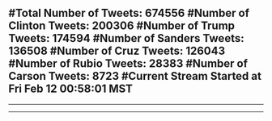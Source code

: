 #Total Number of Tweets: 674556 
#Number of Clinton Tweets: 200306
#Number of Trump Tweets: 174594
#Number of Sanders Tweets: 136508
#Number of Cruz Tweets: 126043
#Number of Rubio Tweets: 28383
#Number of Carson Tweets: 8723
#Current Stream Started at Fri Feb 12 00:58:01 MST
---
---
---
